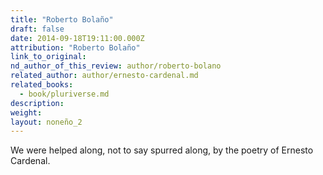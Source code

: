```yaml
---
title: "Roberto Bolaño"
draft: false
date: 2014-09-18T19:11:00.000Z
attribution: "Roberto Bolaño"
link_to_original:
nd_author_of_this_review: author/roberto-bolano
related_author: author/ernesto-cardenal.md
related_books:
  - book/pluriverse.md
description:
weight:
layout: noneño_2
---
```

We were helped along, not to say spurred along, by the poetry of Ernesto Cardenal.

